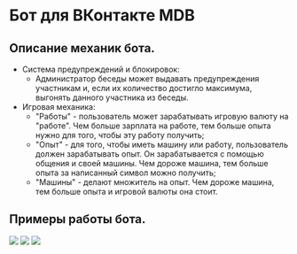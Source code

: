 # Бот для ВКонтакте MDB

## Описание механик бота.
- Система предупреждений и блокировок:
    - Администратор беседы может выдавать предупреждения участникам и, если их количество достигло максимума, выгонять данного участника из беседы.
- Игровая механика:
    - "Работы" - пользователь может зарабатывать игровую валюту на "работе". Чем больше зарплата на работе, тем больше опыта нужно для того, чтобы эту работу получить;
    - "Опыт" - для того, чтобы иметь машину или работу, пользователь должен зарабатывать опыт. Он зарабатывается с помощью общения и своей машины. Чем дороже машина, тем больше опыта за написанный символ можно получить;
    - "Машины" - делают множитель на опыт. Чем дороже машина, тем больше опыта и игровой валюты она стоит.

## Примеры работы бота.
![](https://i.imgur.com/AUdO8li.png)
![](https://imgur.com/zeFDQu8.png)
![](https://imgur.com/Hc7UzHl.png)
